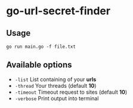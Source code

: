 # go-url-secret-finder

## Usage
`go run main.go -f file.txt`

## Available options
- `-list` List containing of your **urls**
- `-thread` Your threads (default **10**)
- `-timeout` Timeout request to sites (default **10**)
- `-verbose` Print output into terminal
